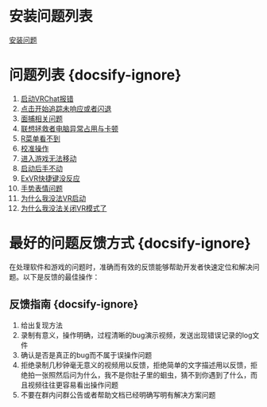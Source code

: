 # 安装问题列表
   [安装问题](/zh-cn/problems.md#安装问题)</br>
# 问题列表 {docsify-ignore}
   1. [启动VRChat报错](/zh-cn/problems.md#启动VRChat报错) </br>
   2. [点击开始追踪未响应或者闪退](/zh-cn/problems.md#点击开始追踪未响应或者闪退) </br>
   3. [面捕相关问题](/zh-cn/problems.md#面捕常见问题) </br>
   4. [联想拯救者电脑异常占用与卡顿](/zh-cn/problems.md#联想拯救者电脑异常占用与卡顿问题) </br>
   5. [R菜单看不到](/zh-cn/problems.md#R菜单看不到) </br>
   6. [校准操作](/zh-cn/problems.md#校准问题) </br>
   7. [进入游戏无法移动](/zh-cn/problems.md#游戏内操作问题) </br>
   8. [启动后手不动](/zh-cn/problems.md#启动SteamVR手不见) </br>
   9.  [ExVR快捷键没反应](/zh-cn/problems.md#ExVR快捷键没反应) </br>
   10. [手势表情问题](/zh-cn/problems.md#关于模型手势表情的问题) </br>
   11. [为什么我没法VR启动](/zh-cn/problems.md#为什么我的VRChat没办法变成VR模式) </br>
   12. [为什么我没法关闭VR模式了](/zh-cn/problems.md#为什么我的VRChat没办法变成原来的样子了) </br>
# 最好的问题反馈方式 {docsify-ignore}
在处理软件和游戏的问题时，准确而有效的反馈能够帮助开发者快速定位和解决问题。以下是反馈的最佳操作：


## 反馈指南  {docsify-ignore}
1. 给出复现方法
2. 录制有意义，操作明确，过程清晰的bug演示视频，发送出现错误记录的log文件
3. 确认是否是真正的bug而不属于误操作问题
4. 拒绝录制几秒钟毫无意义的视频用以反馈，拒绝简单的文字描述用以反馈，拒绝拍一张照然后问为什么，我不是你肚子里的蛔虫，猜不到你遇到了什么，而且视频往往更容易看出操作问题
5. 不要在群内问群公告或者帮助文档已经明确写明有解决方案问题
